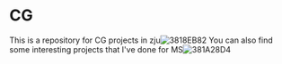# CG
This is a repository for CG projects in zju![3818EB82](https://github.com/user-attachments/assets/495a3dba-d417-4a42-b124-18cb7894c615)
You can also find some interesting projects that I've done for MS![381A28D4](https://github.com/user-attachments/assets/5ccf46cf-91e1-42dd-9115-cc8457b3e5fb)
